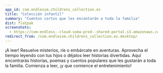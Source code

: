 ```yaml
---
app_id: com.endlessm.childrens_collection.es
title: "Colección infantil"
summary: "Cuentos cortos que les encantarán a toda la familia"
dist: flatpak
screenshots:
  - https://com-endless--cloud-soma-prod--shared-portal.s3.amazonaws.com/apps.347.screenshots.4a99b186-b4bb-46c0-ad1b-08ee7ff8805f_20200110230481088.png
redirect_from: /com.endlessm.childrens_collection.es.desktop/
---
```


<p>¡A leer! Resuelve misterios, ríe o embárcate en aventuras. Aprovecha el tiempo leyendo con tus hijos o déjalos leer historias divertidas. Aquí encontrarás historias, poemas y cuentos populares que les gustarán a toda la familia. Comienza a leer, ¡y que comience el entretenimiento!</p>